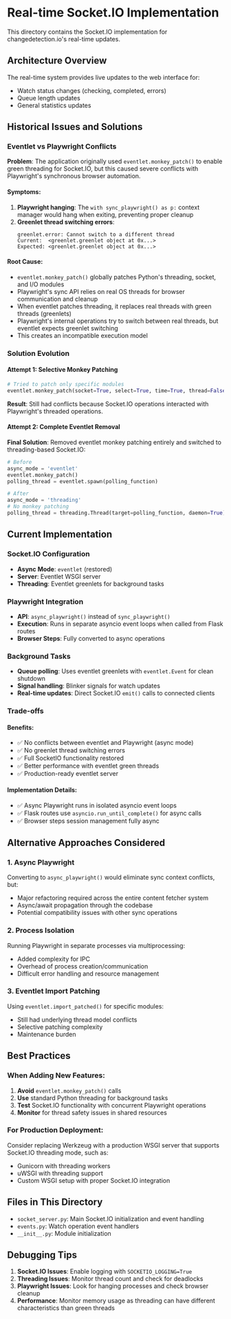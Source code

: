 # Real-time Socket.IO Implementation

This directory contains the Socket.IO implementation for changedetection.io's real-time updates.

## Architecture Overview

The real-time system provides live updates to the web interface for:
- Watch status changes (checking, completed, errors)
- Queue length updates
- General statistics updates

## Historical Issues and Solutions

### Eventlet vs Playwright Conflicts

**Problem**: The application originally used `eventlet.monkey_patch()` to enable green threading for Socket.IO, but this caused severe conflicts with Playwright's synchronous browser automation.

#### Symptoms:
1. **Playwright hanging**: The `with sync_playwright() as p:` context manager would hang when exiting, preventing proper cleanup
2. **Greenlet thread switching errors**: 
   ```
   greenlet.error: Cannot switch to a different thread
   Current:  <greenlet.greenlet object at 0x...> 
   Expected: <greenlet.greenlet object at 0x...>
   ```

#### Root Cause:
- `eventlet.monkey_patch()` globally patches Python's threading, socket, and I/O modules
- Playwright's sync API relies on real OS threads for browser communication and cleanup
- When eventlet patches threading, it replaces real threads with green threads (greenlets)
- Playwright's internal operations try to switch between real threads, but eventlet expects greenlet switching
- This creates an incompatible execution model

### Solution Evolution

#### Attempt 1: Selective Monkey Patching
```python
# Tried to patch only specific modules
eventlet.monkey_patch(socket=True, select=True, time=True, thread=False, os=False)
```
**Result**: Still had conflicts because Socket.IO operations interacted with Playwright's threaded operations.

#### Attempt 2: Complete Eventlet Removal
**Final Solution**: Removed eventlet monkey patching entirely and switched to threading-based Socket.IO:

```python
# Before
async_mode = 'eventlet'
eventlet.monkey_patch()
polling_thread = eventlet.spawn(polling_function)

# After  
async_mode = 'threading'
# No monkey patching
polling_thread = threading.Thread(target=polling_function, daemon=True)
```

## Current Implementation

### Socket.IO Configuration
- **Async Mode**: `eventlet` (restored)
- **Server**: Eventlet WSGI server
- **Threading**: Eventlet greenlets for background tasks

### Playwright Integration
- **API**: `async_playwright()` instead of `sync_playwright()`
- **Execution**: Runs in separate asyncio event loops when called from Flask routes
- **Browser Steps**: Fully converted to async operations

### Background Tasks
- **Queue polling**: Uses eventlet greenlets with `eventlet.Event` for clean shutdown
- **Signal handling**: Blinker signals for watch updates
- **Real-time updates**: Direct Socket.IO `emit()` calls to connected clients

### Trade-offs

#### Benefits:
- ✅ No conflicts between eventlet and Playwright (async mode)
- ✅ No greenlet thread switching errors  
- ✅ Full SocketIO functionality restored
- ✅ Better performance with eventlet green threads
- ✅ Production-ready eventlet server

#### Implementation Details:
- ✅ Async Playwright runs in isolated asyncio event loops
- ✅ Flask routes use `asyncio.run_until_complete()` for async calls
- ✅ Browser steps session management fully async

## Alternative Approaches Considered

### 1. Async Playwright
Converting to `async_playwright()` would eliminate sync context conflicts, but:
- Major refactoring required across the entire content fetcher system
- Async/await propagation through the codebase
- Potential compatibility issues with other sync operations

### 2. Process Isolation  
Running Playwright in separate processes via multiprocessing:
- Added complexity for IPC
- Overhead of process creation/communication
- Difficult error handling and resource management

### 3. Eventlet Import Patching
Using `eventlet.import_patched()` for specific modules:
- Still had underlying thread model conflicts
- Selective patching complexity
- Maintenance burden

## Best Practices

### When Adding New Features:
1. **Avoid** `eventlet.monkey_patch()` calls
2. **Use** standard Python threading for background tasks
3. **Test** Socket.IO functionality with concurrent Playwright operations
4. **Monitor** for thread safety issues in shared resources

### For Production Deployment:
Consider replacing Werkzeug with a production WSGI server that supports Socket.IO threading mode, such as:
- Gunicorn with threading workers
- uWSGI with threading support
- Custom WSGI setup with proper Socket.IO integration

## Files in This Directory

- `socket_server.py`: Main Socket.IO initialization and event handling
- `events.py`: Watch operation event handlers
- `__init__.py`: Module initialization

## Debugging Tips

1. **Socket.IO Issues**: Enable logging with `SOCKETIO_LOGGING=True`
2. **Threading Issues**: Monitor thread count and check for deadlocks
3. **Playwright Issues**: Look for hanging processes and check browser cleanup
4. **Performance**: Monitor memory usage as threading can have different characteristics than green threads